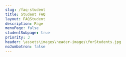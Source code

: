 ```yaml
---
slug: /faq-student
title: Student FAQ
layout: FAQStudent
description: Page
menuPage: false
studentSubpage: true
priority: 3
header: \assets\images\header-images\forStudents.jpg
noJumbotron: false
---
```


&nbsp;
